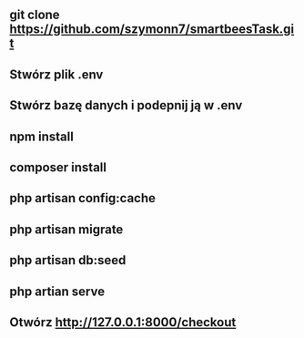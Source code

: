 ## git clone https://github.com/szymonn7/smartbeesTask.git

## Stwórz plik .env

## Stwórz bazę danych i podepnij ją w .env

## npm install 

## composer install

## php artisan config:cache

## php artisan migrate

## php artisan db:seed

## php artian serve

## Otwórz http://127.0.0.1:8000/checkout